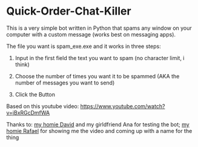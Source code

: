 # Quick-Order-Chat-Killer

This is a very simple bot written in Python that spams any window on your computer with a custom message (works best on messaging apps).

The file you want is spam_exe.exe and it works in three steps:

1. Input in the first field the text you want to spam (no character limit, i think)

2. Choose the number of times you want it to be spammed (AKA the number of messages you want to send)

3. Click the Button

Based on this youtube video: https://www.youtube.com/watch?v=jBxRGcDmfWA

Thanks to: [my homie David](https://github.com/DavidmMar) and my girldfriend Ana for testing the bot; [my homie Rafael](https://github.com/RafaelCS-Aula) for showing me the video and coming up with a name for the thing 
